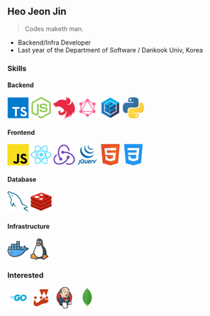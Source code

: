 ## Heo Jeon Jin
> Codes maketh man.
- Backend/Infra Developer
- Last year of the Department of Software / Dankook Univ, Korea

### Skills
#### Backend
![](icons/typescript.png) ![](icons/nodejs.png) ![](icons/nestjs.png) ![](icons/graphql.png) ![](icons/sequelize.png) ![](icons/python.png)
#### Frontend
![](icons/javascript.png) ![](icons/react.png) ![](icons/redux.png) ![](icons/jquery.png) ![](icons/html.png) ![](icons/css.png)
#### Database
![](icons/mysql.png) ![](icons/redis.png)
#### Infrastructure
![](icons/docker.png)![](icons/linux.png)

### Interested
![](icons/go.png) ![](icons/jest.png) ![](icons/jenkins.png) ![](icons/mongodb.png)
